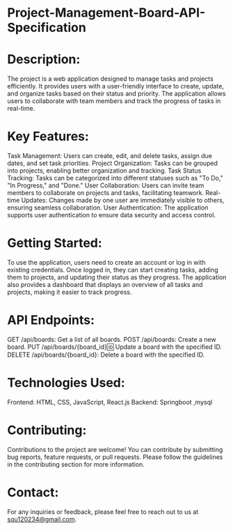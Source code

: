 # Project-Management-Board-API-Specification
# Description:
The project is a web application designed to manage tasks and projects efficiently. It provides users with a user-friendly interface to create, update, and organize tasks based on their status and priority. The application allows users to collaborate with team members and track the progress of tasks in real-time.
# Key Features:
Task Management: Users can create, edit, and delete tasks, assign due dates, and set task priorities.
Project Organization: Tasks can be grouped into projects, enabling better organization and tracking.
Task Status Tracking: Tasks can be categorized into different statuses such as "To Do," "In Progress," and "Done."
User Collaboration: Users can invite team members to collaborate on projects and tasks, facilitating teamwork.
Real-time Updates: Changes made by one user are immediately visible to others, ensuring seamless collaboration.
User Authentication: The application supports user authentication to ensure data security and access control.
# Getting Started:
To use the application, users need to create an account or log in with existing credentials. Once logged in, they can start creating tasks, adding them to projects, and updating their status as they progress. The application also provides a dashboard that displays an overview of all tasks and projects, making it easier to track progress.
#
# API Endpoints:

GET /api/boards: Get a list of all boards.
POST /api/boards: Create a new board.
PUT /api/boards/{board_id}:id: Update a board with the specified ID.
DELETE /api/boards/{board_id}: Delete a board with the specified ID.

# Technologies Used:

Frontend: HTML, CSS, JavaScript, React.js
Backend: Springboot ,mysql

# Contributing:
Contributions to the project are welcome! You can contribute by submitting bug reports, feature requests, or pull requests. Please follow the guidelines in the contributing section for more information.

# Contact:
For any inquiries or feedback, please feel free to reach out to us at squ120234@gmail.com.

